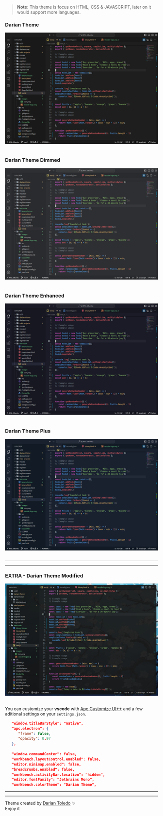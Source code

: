 > **Note:**
> This theme is focus on HTML, CSS & JAVASCRIPT, later on it would support more languages.

### Darian Theme

![Darian Theme](images/theme.png)
&nbsp;

### Darian Theme Dimmed

![Darian Theme](images/theme-dimmed.png)
&nbsp;

### Darian Theme Enhanced

![Darian Theme Enhanced](images/theme-enhanced.png)
&nbsp;

### Darian Theme Plus

![Darian Theme Plus](images/theme-plus.png)
&nbsp;

---
---

### EXTRA - Darian Theme Modified

![Darian Theme - Modify](images/mtheme.png)
&nbsp;

You can customize your **vscode** with [Apc Customize UI++](https://marketplace.visualstudio.com/items?itemName=drcika.apc-extension) and a few aditional settings on your `settings.json`. 

```json
   "window.titleBarStyle": "native",
   "apc.electron": {
      "frame": false,
      "opacity": 0.97
   },

   "window.commandCenter": false,
   "workbench.layoutControl.enabled": false,
   "editor.minimap.enabled": false,
   "breadcrumbs.enabled": false,
   "workbench.activityBar.location": "hidden",
   "editor.fontFamily": "Jetbrains Mono",
   "workbench.colorTheme": "Darian Theme",
```

---
---

Theme created by <a href="https://github.com/darianmorat">Darian Toledo</a> ✨ <br />
Enjoy it